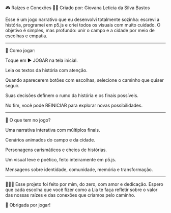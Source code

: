 🎮 Raízes e Conexões
🧑‍🌾 Criado por: Giovana Leticia da Silva Bastos 

Esse é um jogo narrativo que eu desenvolvi totalmente sozinha: escrevi a história, programei em p5.js e criei todos os visuais com muito cuidado. O objetivo é simples, mas profundo: unir o campo e a cidade por meio de escolhas e empatia.


---

🌟 Como jogar:

Toque em ▶ JOGAR na tela inicial.

Leia os textos da história com atenção.

Quando aparecerem botões com escolhas, selecione o caminho que quiser seguir.

Suas decisões definem o rumo da história e os finais possíveis.

No fim, você pode REINICIAR para explorar novas possibilidades.



---

🌱 O que tem no jogo?

Uma narrativa interativa com múltiplos finais.

Cenários animados do campo e da cidade.

Personagens carismáticos e cheios de histórias.

Um visual leve e poético, feito inteiramente em p5.js.

Mensagens sobre identidade, comunidade, memória e transformação.



---

👩🏽‍💻 Esse projeto foi feito por mim, do zero, com amor e dedicação. Espero que cada escolha que você fizer como a Lia te faça refletir sobre o valor das nossas raízes e das conexões que criamos pelo caminho.

💚 Obrigada por jogar!
